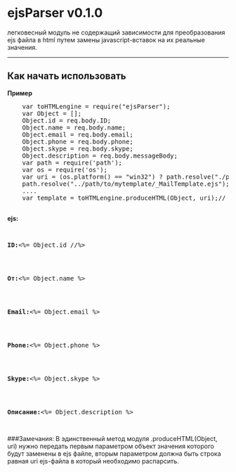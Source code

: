 # ejsParser v0.1.0
легковесный модуль не содержащий зависимости для преобразования ejs файла в html путем замены javascript-вставок на их реальные значения.

---------------------------------------
## Как начать использовать
**Пример**
<pre>
    var toHTMLengine = require("ejsParser");
    var Object = [];
    Object.id = req.body.ID;
    Object.name = req.body.name;
    Object.email = req.body.email;
    Object.phone = req.body.phone;
    Object.skype = req.body.skype;
    Object.description = req.body.messageBody;
    var path = require('path');
    var os = require('os');
    var uri = (os.platform() == "win32") ? path.resolve("./path/to/mytemplate/_MailTemplate.ejs") :
    path.resolve("../path/to/mytemplate/_MailTemplate.ejs");
    ....
    var template = toHTMLengine.produceHTML(Object, uri);// now template is a html in which js snippets replaced with real data
    </pre>
**ejs:**
<pre>
	<p><strong>ID:</strong><%= Object.id //%></p>
	<p><strong>От:</strong><%= Object.name %></p>
	<p><strong>Email:</strong><%= Object.email %></p>
	<p><strong>Phone:</strong><%= Object.phone %></p>
	<p><strong>Skype:</strong><%= Object.skype %></p>
	<p><strong>Описание:</strong><%= Object.description %></p>
</pre>
###Замечания:
В эдинственный метод модуля .produceHTML(Object, uri) нужно передать первым параметром объект значения которого будут заменены в ejs файле, вторым параметром должна быть строка равная uri ejs-файла в который необходимо распарсить.

